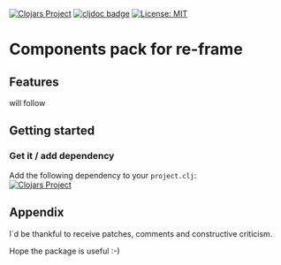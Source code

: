 [![Clojars Project](https://img.shields.io/clojars/v/jtk-dvlp/re-frame-components.svg)](https://clojars.org/jtk-dvlp/re-frame-components)
[![cljdoc badge](https://cljdoc.org/badge/jtk-dvlp/re-frame-components)](https://cljdoc.org/d/jtk-dvlp/re-frame-components/CURRENT)
[![License: MIT](https://img.shields.io/badge/License-MIT-yellow.svg)](https://github.com/jtkDvlp/re-frame-components/blob/master/LICENSE)

# Components pack for re-frame

## Features

will follow

## Getting started

### Get it / add dependency

Add the following dependency to your `project.clj`:<br>
[![Clojars Project](https://img.shields.io/clojars/v/jtk-dvlp/re-frame-components.svg)](https://clojars.org/jtk-dvlp/re-frame-components)

## Appendix

I´d be thankful to receive patches, comments and constructive criticism.

Hope the package is useful :-)
